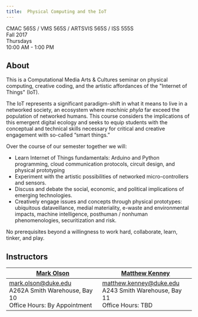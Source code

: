 ```yaml
---
title:  Physical Computing and the IoT
---
```

CMAC 565S / VMS 565S / ARTSVIS 565S / ISS 555S   
Fall 2017   
Thursdays   
10:00 AM - 1:00 PM

## About

This is a Computational Media Arts &amp; Cultures seminar on physical computing, creative coding, and the artistic affordances of the "Internet of Things" (IoT).  

The IoT represents a significant paradigm-shift in what it means to live in a networked society, an ecosystem where *machinic phyla* far exceed the population of networked humans.  This course considers the implications of this emergent digital ecology and seeks to equip students with the conceptual and technical skills necessary for critical and creative engagement with so-called “smart things.”  

Over the course of our semester together we will:  
* Learn Internet of Things fundamentals:  Arduino and Python programming, cloud communication protocols, circuit design, and physical prototyping
* Experiment with the artistic possibilities of networked micro-controllers and sensors.
* Discuss and debate the social, economic, and political implications of emerging technologies.
* Creatively engage issues and concepts through physical prototypes: ubiquitous dataveillance, medial materiality, e-waste and environmental impacts, machine intelligence, posthuman / nonhuman phenomenologies, securitization and risk.  

No prerequisites beyond a willingness to work hard, collaborate, learn, tinker, and play.


## Instructors

[Mark Olson](https://aahvs.duke.edu/people/profile/mark-olson) | [Matthew Kenney](https://aahvs.duke.edu/people/profile/matthew-kenney)
----- | -----
mark.olson@duke.edu<br>A262A Smith Warehouse, Bay 10<br />Office Hours:  By Appointment  | matthew.kenney@duke.edu<br />A243 Smith Warehouse, Bay 11<br />Office Hours:  TBD

